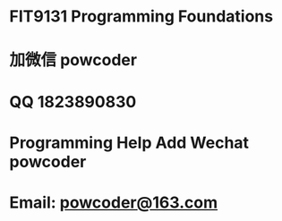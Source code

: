 # FIT9131 Programming Foundations
# 加微信 powcoder

# QQ 1823890830

# Programming Help Add Wechat powcoder

# Email: powcoder@163.com

